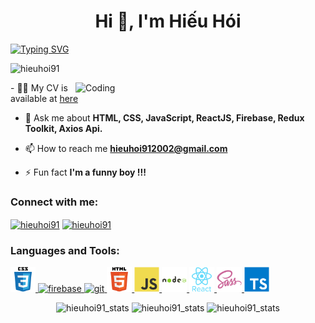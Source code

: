 <h1 align="center">Hi 👋, I'm Hiếu Hói</h1>

[![Typing SVG](https://readme-typing-svg.herokuapp.com?color=F7B062&center=true&vCenter=true&multiline=true&width=1000&height=50&lines=A+passionate+frontend+developer+from+Vietnam)](https://git.io/typing-svg)
<p align="left"> <img src="https://komarev.com/ghpvc/?username=khiem27&label=Profile%20views&color=F7B062&style=flat" alt="hieuhoi91" /> </p>

<img align="right" alt="Coding" width="400" src="https://media.giphy.com/media/v1.Y2lkPTc5MGI3NjExYmYwNDJkM2RkOTAyNDBkYzYwOGUxMDgyYzBjOTliYmRiNjI2M2FhMCZlcD12MV9pbnRlcm5hbF9naWZzX2dpZklkJmN0PWc/82nxC1u2BC8VU1wiZq/giphy.gif">
- 👨‍💻 My CV is available at <a href="https://www.topcv.vn/xem-cv/AwUFBAYDCAALCFoBVwEFBARVAQcAWg0FUFcHAgaa8d">here</a>

- 💬 Ask me about **HTML, CSS, JavaScript, ReactJS, Firebase, Redux Toolkit, Axios Api.**

- 📫 How to reach me **hieuhoi912002@gmail.com**

- ⚡ Fun fact **I'm a funny boy !!!**
<h3 align="left">Connect with me:</h3>
<p align="left">
<a href="https://fb.com/hieuhoi91" target="blank"><img align="center" src="https://raw.githubusercontent.com/rahuldkjain/github-profile-readme-generator/master/src/images/icons/Social/facebook.svg" alt="hieuhoi91" height="30" width="40" /></a>
 <a href="https://instagram.com/hieu_hhoii" target="blank"><img align="center" src="https://raw.githubusercontent.com/rahuldkjain/github-profile-readme-generator/master/src/images/icons/Social/instagram.svg" alt="hieuhoi91" height="30" width="40" /></a>
</p>

<h3 align="left">Languages and Tools:</h3>
<p align="left"> <a href="https://www.w3schools.com/css/" target="_blank" rel="noreferrer"> <img src="https://raw.githubusercontent.com/devicons/devicon/master/icons/css3/css3-original-wordmark.svg" alt="css3" width="40" height="40"/> </a> <a href="https://firebase.google.com/" target="_blank" rel="noreferrer"> <img src="https://www.vectorlogo.zone/logos/firebase/firebase-icon.svg" alt="firebase" width="40" height="40"/> </a> <a href="https://git-scm.com/" target="_blank" rel="noreferrer"> <img src="https://www.vectorlogo.zone/logos/git-scm/git-scm-icon.svg" alt="git" width="40" height="40"/> </a> <a href="https://www.w3.org/html/" target="_blank" rel="noreferrer"> <img src="https://raw.githubusercontent.com/devicons/devicon/master/icons/html5/html5-original-wordmark.svg" alt="html5" width="40" height="40"/> </a> <a href="https://developer.mozilla.org/en-US/docs/Web/JavaScript" target="_blank" rel="noreferrer"> <img src="https://raw.githubusercontent.com/devicons/devicon/master/icons/javascript/javascript-original.svg" alt="javascript" width="40" height="40"/> </a> <a href="https://nodejs.org" target="_blank" rel="noreferrer"> <img src="https://raw.githubusercontent.com/devicons/devicon/master/icons/nodejs/nodejs-original-wordmark.svg" alt="nodejs" width="40" height="40"/> </a> <a href="https://reactjs.org/" target="_blank" rel="noreferrer"> <img src="https://raw.githubusercontent.com/devicons/devicon/master/icons/react/react-original-wordmark.svg" alt="react" width="40" height="40"/> </a> <a href="https://sass-lang.com" target="_blank" rel="noreferrer"> <img src="https://raw.githubusercontent.com/devicons/devicon/master/icons/sass/sass-original.svg" alt="sass" width="40" height="40"/> </a> <a href="https://www.typescriptlang.org/" target="_blank" rel="noreferrer"> <img src="https://raw.githubusercontent.com/devicons/devicon/master/icons/typescript/typescript-original.svg" alt="typescript" width="40" height="40"/> </a> </p>





















<p align="center"> 
  <img height="180em" src="https://github-readme-stats.vercel.app/api?username=hieuhoi91&show_icons=true" alt="hieuhoi91_stats" /> 
  <img height="180em" src="https://github-readme-stats.vercel.app/api/top-langs/?username=hieuhoi91&layout=compact&langs_count=10" alt="hieuhoi91_stats" />
  <img height="180em" src="https://github-readme-streak-stats.herokuapp.com/?user=hieuhoi91&" alt="hieuhoi91_stats"/>
</p>


